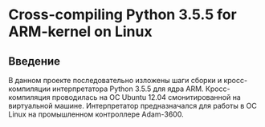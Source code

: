 # Cross-compiling Python 3.5.5 for ARM-kernel on Linux

## Введение
  В данном проекте последовательно изложены шаги сборки и кросс-компиляции интерпретатора Python 3.5.5 для ядра ARM. Кросс-компиляция проводилась на ОС Ubuntu 12.04 смонитированной на виртуальной машине. Интерпретатор предназначался для работы в ОС Linux на промышленном контроллере Adam-3600.
## 

